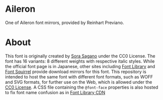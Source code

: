 # Aileron
One of Aileron font mirrors, provided by Reinhart Previano.
# About
  This font is originally created by [Sora Sagano](http://dotcolon.net/font/aileron/) under the CC0 License. The font has 16 variants: 8 different weights with respective italic styles. While the official font page is in Japanese, other sites including [Font Library](https://fontlibrary.org/en/font/aileron) and [Font Squirrel](https://www.fontsquirrel.com/fonts/aileron) provide download mirrors for this font.
  This repository is intended to host the same font with different font formats, such as WOFF and SVG formats, for further use on the Web, which is allowed under the [CC0 License](https://creativecommons.org/publicdomain/zero/1.0/). A CSS file containing the `@font-face` properties is also hosted to fix font name confusion as in [Font Library CDN](https://fontlibrary.org/face/aileron)
